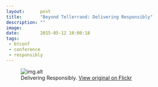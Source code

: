 ```yaml
---
layout:      post
title:       "Beyond Tellerrand: Delivering Responsibly"
description: ""
image:
date:        2015-05-12 10:00:18
tags:
 - btconf
 - conference
 - responsibly
---
```


<figure>
  <img src="img.src" alt="img.alt">
  <figcaption>Delivering Responsibly. <a href="img.url">View original on Flickr</a></figcaption>
</figure>
